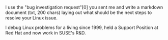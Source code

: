 I use the "bug investigation request"[0] you sent me and write a markdown
document (txt, 200 chars) laying out what should be the next steps to resolve
your Linux issue.

I debug Linux problems for a living since 1999, held a Support Position at Red
Hat and now work in SUSE's R&D.
